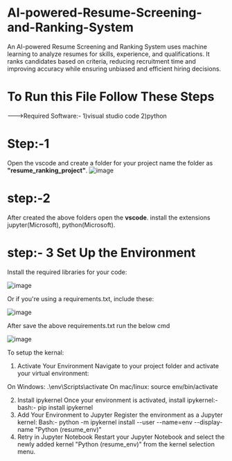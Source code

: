 # AI-powered-Resume-Screening-and-Ranking-System
An AI-powered Resume Screening and Ranking System uses machine learning to analyze resumes for skills, experience, and qualifications. It ranks candidates based on criteria, reducing recruitment time and improving accuracy while ensuring unbiased and efficient hiring decisions.

# To Run this File Follow These Steps
--->Required Software:- 
1)visual studio code
2)python

# Step:-1 
Open the vscode and create a folder for your project name the folder as **"resume_ranking_project"**. 
![image](https://github.com/user-attachments/assets/d15ca606-6398-46c5-bae0-0ed1eeee532c)


# step:-2
After created the above folders open the **vscode**. install the extensions jupyter(Microsoft), python(Microsoft).

# step:- 3 Set Up the Environment
Install the required libraries for your code:

![image](https://github.com/user-attachments/assets/48788521-72ea-424c-af49-bb3b7551a9ff)

Or if you're using a requirements.txt, include these:

![image](https://github.com/user-attachments/assets/300afc18-da05-45f7-baec-f009adf12d13)

After save the above requirements.txt run the below cmd

![image](https://github.com/user-attachments/assets/a65317d3-d4ed-4ea8-a0a8-10eef1bddbc3)

To setup the kernal:
1) Activate Your Environment Navigate to your project folder and activate your virtual environment:

On Windows: .\env\Scripts\activate
On mac/linux: source env/bin/activate

2) Install ipykernel Once your environment is activated, install ipykernel:- bash:- pip install ipykernel
3) Add Your Environment to Jupyter Register the environment as a Jupyter kernel: Bash:- python -m ipykernel install --user --name=env --display-name "Python (resume_env)"
4) Retry in Jupyter Notebook Restart your Jupyter Notebook and select the newly added kernel "Python (resume_env)" from the kernel selection menu.


